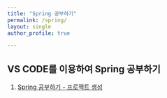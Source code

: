 ```yaml
---
title: "Spring 공부하기"
permalink: /spring/
layout: single
author_profile: true

---
```


## VS CODE를 이용하여 Spring 공부하기

1. [Spring 공부하기 - 프로젝트 생성]({{site.url}}/spring/spring-1/)
